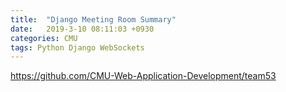 ```yaml
---
title:  "Django Meeting Room Summary"
date:   2019-3-10 08:11:03 +0930
categories: CMU
tags: Python Django WebSockets
---
```


https://github.com/CMU-Web-Application-Development/team53
